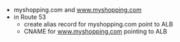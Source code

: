 - myshopping.com and www.myshopping.com
- in Route 53
	- create alias record for myshopping.com point to ALB
	- CNAME for www.myshopping.com pointing to ALB